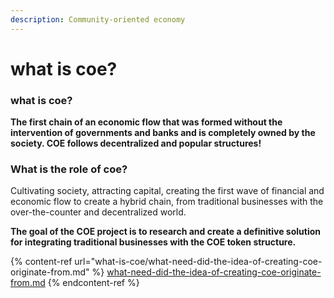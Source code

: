 ```yaml
---
description: Community-oriented economy
---
```


# what is coe?

### what is coe?

**The first chain of an economic flow that was formed without the intervention of governments and banks and is completely owned by the society. COE follows decentralized and popular structures!**

### What is the role of coe?

Cultivating society, attracting capital, creating the first wave of financial and economic flow to create a hybrid chain, from traditional businesses with the over-the-counter and decentralized world.

**The goal of the COE project is to research and create a definitive solution for integrating traditional businesses with the COE token structure.**

{% content-ref url="what-is-coe/what-need-did-the-idea-of-creating-coe-originate-from.md" %}
[what-need-did-the-idea-of-creating-coe-originate-from.md](what-is-coe/what-need-did-the-idea-of-creating-coe-originate-from.md)
{% endcontent-ref %}
